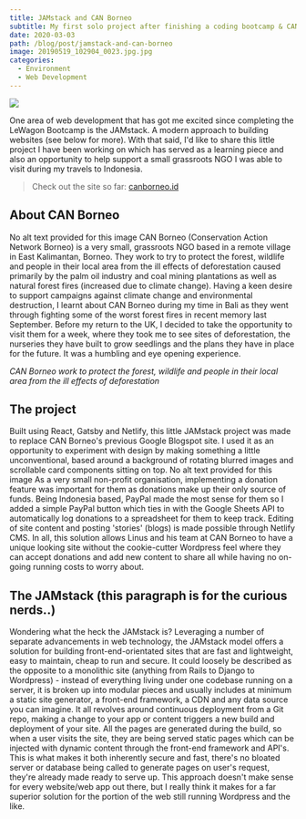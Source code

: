 ```yaml
---
title: JAMstack and CAN Borneo
subtitle: My first solo project after finishing a coding bootcamp & CAN Borneo
date: 2020-03-03
path: /blog/post/jamstack-and-can-borneo
image: 20190519_102904_0023.jpg.jpg
categories:
  - Environment
  - Web Development
---
```

![](BLOG_IMAGES/dorretta-herald-edit.jpeg)

One area of web development that has got me excited since completing the LeWagon Bootcamp is the JAMstack. A modern approach to building websites (see below for more). With that said, I'd like to share this little project I have been working on which has served as a learning piece and also an opportunity to help support a small grassroots NGO I was able to visit during my travels to Indonesia.

> Check out the site so far: [canborneo.id](http://www.canborneo.id)

## About CAN Borneo

No alt text provided for this image
CAN Borneo (Conservation Action Network Borneo) is a very small, grassroots NGO based in a remote village in East Kalimantan, Borneo. They work to try to protect the forest, wildlife and people in their local area from the ill effects of deforestation caused primarily by the palm oil industry and coal mining plantations as well as natural forest fires (increased due to climate change). Having a keen desire to support campaigns against climate change and environmental destruction, I learnt about CAN Borneo during my time in Bali as they went through fighting some of the worst forest fires in recent memory last September. Before my return to the UK, I decided to take the opportunity to visit them for a week, where they took me to see sites of deforestation, the nurseries they have built to grow seedlings and the plans they have in place for the future. It was a humbling and eye opening experience.

*CAN Borneo work to protect the forest, wildlife and people in their local area from the ill effects of deforestation*

## The project

Built using React, Gatsby and Netlify, this little JAMstack project was made to replace CAN Borneo's previous Google Blogspot site. I used it as an opportunity to experiment with design by making something a little unconventional, based around a background of rotating blurred images and scrollable card components sitting on top.
No alt text provided for this image
As a very small non-profit organisation, implementing a donation feature was important for them as donations make up their only source of funds. Being Indonesia based, PayPal made the most sense for them so I added a simple PayPal button which ties in with the Google Sheets API to automatically log donations to a spreadsheet for them to keep track. Editing of site content and posting 'stories' (blogs) is made possible through Netlify CMS.
In all, this solution allows Linus and his team at CAN Borneo to have a unique looking site without the cookie-cutter Wordpress feel where they can accept donations and add new content to share all while having no on-going running costs to worry about.

## The JAMstack (this paragraph is for the curious nerds..)

Wondering what the heck the JAMstack is? Leveraging a number of separate advancements in web technology, the JAMstack model offers a solution for building front-end-orientated sites that are fast and lightweight, easy to maintain, cheap to run and secure. It could loosely be described as the opposite to a monolithic site (anything from Rails to Django to Wordpress) - instead of everything living under one codebase running on a server, it is broken up into modular pieces and usually includes at minimum a static site generator, a front-end framework, a CDN and any data source you can imagine. It all revolves around continuous deployment from a Git repo, making a change to your app or content triggers a new build and deployment of your site. All the pages are generated during the build, so when a user visits the site, they are being served static pages which can be injected with dynamic content through the front-end framework and API's. This is what makes it both inherently secure and fast, there's no bloated server or database being called to generate pages on user's request, they're already made ready to serve up. This approach doesn't make sense for every website/web app out there, but I really think it makes for a far superior solution for the portion of the web still running Wordpress and the like.